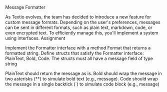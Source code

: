 Message Formatter

As Textio evolves, the team has decided to introduce a new feature for custom
message formats. Depending on the user's preferences, messages can be sent in
different formats, such as plain text, markdown, code, or even encrypted text.
To efficiently manage this, you'll implement a system using interfaces.
Assignment

Implement the Formatter interface with a method Format that returns a formatted string.
Define structs that satisfy the Formatter interface: PlainText, Bold, Code.
    The structs must all have a message field of type string

PlainText should return the message as is.
Bold should wrap the message in two asterisks (**) to simulate bold text (e.g., message).
Code should wrap the message in a single backtick (`) to simulate code block (e.g., message)
